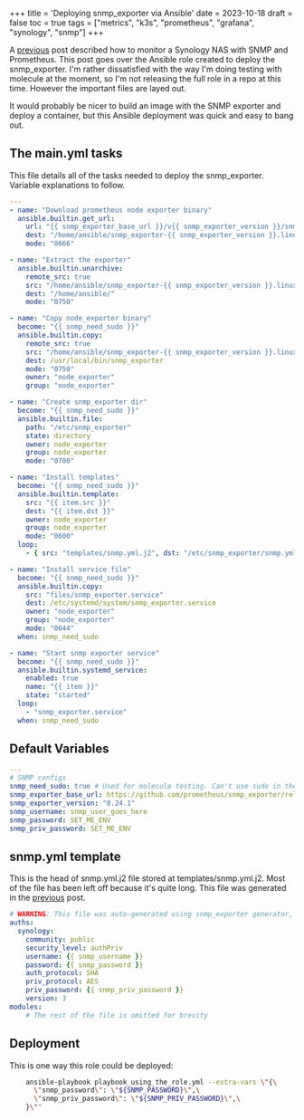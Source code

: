 +++
title = 'Deploying snmp_exporter via Ansible'
date = 2023-10-18
draft = false
toc = true
tags = ["metrics", "k3s", "prometheus", "grafana", "synology", "snmp"]
+++

A [previous](https://colby.gg/posts/2023-10-17-monitoring-synology/) post described how to monitor a Synology NAS with SNMP and Prometheus. This post goes over the Ansible role created to deploy the snmp_exporter. I'm rather dissatisfied with the way I'm doing testing with molecule at the moment, so I'm not releasing the full role in a repo at this time. However the important files are layed out.

It would probably be nicer to build an image with the SNMP exporter and deploy a container, but this Ansible deployment was quick and easy to bang out.

## The main.yml tasks

This file details all of the tasks needed to deploy the snmp_exporter. Variable explanations to follow.

```yaml
---
- name: "Download prometheus node exporter binary"
  ansible.builtin.get_url:
    url: "{{ snmp_exporter_base_url }}/v{{ snmp_exporter_version }}/snmp_exporter-{{ snmp_exporter_version }}.linux-amd64.tar.gz"
    dest: "/home/ansible/snmp_exporter-{{ snmp_exporter_version }}.linux-amd64.tar.gz"
    mode: "0666"

- name: "Extract the exporter"
  ansible.builtin.unarchive:
    remote_src: true
    src: "/home/ansible/snmp_exporter-{{ snmp_exporter_version }}.linux-amd64.tar.gz"
    dest: "/home/ansible/"
    mode: "0750"

- name: "Copy node_exporter binary"
  become: "{{ snmp_need_sudo }}"
  ansible.builtin.copy:
    remote_src: true
    src: "/home/ansible/snmp_exporter-{{ snmp_exporter_version }}.linux-amd64/snmp_exporter"
    dest: /usr/local/bin/snmp_exporter
    mode: "0750"
    owner: "node_exporter"
    group: "node_exporter"

- name: "Create snmp_exporter dir"
  become: "{{ snmp_need_sudo }}"
  ansible.builtin.file:
    path: "/etc/snmp_exporter"
    state: directory
    owner: node_exporter
    group: node_exporter
    mode: "0700"

- name: "Install templates"
  become: "{{ snmp_need_sudo }}"
  ansible.builtin.template:
    src: "{{ item.src }}"
    dest: "{{ item.dst }}"
    owner: node_exporter
    group: node_exporter
    mode: "0600"
  loop:
    - { src: "templates/snmp.yml.j2", dst: "/etc/snmp_exporter/snmp.yml" }

- name: "Install service file"
  become: "{{ snmp_need_sudo }}"
  ansible.builtin.copy:
    src: "files/snmp_exporter.service"
    dest: /etc/systemd/system/snmp_exporter.service
    owner: "node_exporter"
    group: "node_exporter"
    mode: "0644"
  when: snmp_need_sudo

- name: "Start snmp exporter service"
  become: "{{ snmp_need_sudo }}"
  ansible.builtin.systemd_service:
    enabled: true
    name: "{{ item }}"
    state: "started"
  loop:
    - "snmp_exporter.service"
  when: snmp_need_sudo
```

## Default Variables

```yaml
---
# SNMP configs
snmp_need_sudo: true # Used for molecule testing. Can't use sudo in the containers I use to test.
snmp_exporter_base_url: https://github.com/prometheus/snmp_exporter/releases/download
snmp_exporter_version: "0.24.1"
snmp_username: snmp_user_goes_here
snmp_password: SET_ME_ENV
snmp_priv_password: SET_ME_ENV
```

## snmp.yml template

This is the head of snmp.yml.j2 file stored at templates/snmp.yml.j2. Most of the file has been left off because it's quite long. This file was generated in the [previous](https://colby.gg/posts/2023-10-17-monitoring-synology/) post.

```yaml
# WARNING: This file was auto-generated using snmp_exporter generator, manual changes will be lost.
auths:
  synology:
    community: public
    security_level: authPriv
    username: {{ snmp_username }}
    password: {{ snmp_password }}
    auth_protocol: SHA
    priv_protocol: AES
    priv_password: {{ snmp_priv_password }}
    version: 3
modules:
    # The rest of the file is omitted for brevity
```

## Deployment

This is one way this role could be deployed:

```bash
    ansible-playbook playbook_using_the_role.yml --extra-vars \"{\
      \"snmp_password\": \"${SNMP_PASSWORD}\",\
      \"snmp_priv_password\": \"${SNMP_PRIV_PASSWORD}\",\
    }\""
```
